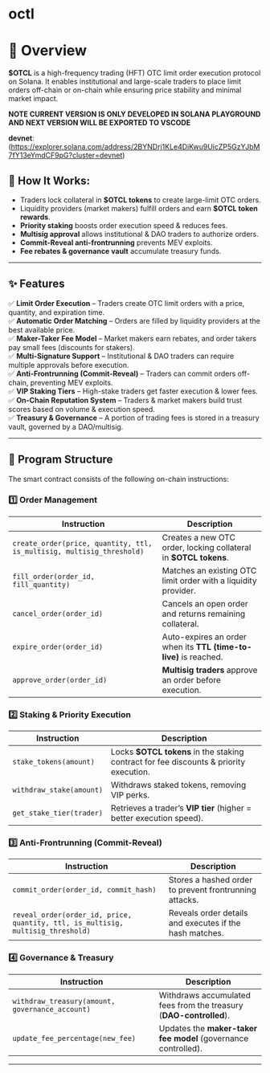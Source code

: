 # octl

# 📝 Overview

**$OTCL** is a high-frequency trading (HFT) OTC limit order execution protocol on Solana. It enables institutional and large-scale traders to place limit orders off-chain or on-chain while ensuring price stability and minimal market impact.

**NOTE CURRENT VERSION IS ONLY DEVELOPED IN SOLANA PLAYGROUND AND NEXT VERSION WILL BE EXPORTED TO VSCODE**

**devnet**:(https://explorer.solana.com/address/2BYNDrj1KLe4DiKwu9UicZP5GzYJbM7fY13eYmdCF9pG?cluster=devnet)

## 🔹 How It Works:

- Traders lock collateral in **$OTCL tokens** to create large-limit OTC orders.
- Liquidity providers (market makers) fulfill orders and earn **$OTCL token rewards**.
- **Priority staking** boosts order execution speed & reduces fees.
- **Multisig approval** allows institutional & DAO traders to authorize orders.
- **Commit-Reveal anti-frontrunning** prevents MEV exploits.
- **Fee rebates & governance vault** accumulate treasury funds.

---

## ✨ Features

✅ **Limit Order Execution** – Traders create OTC limit orders with a price, quantity, and expiration time.  
✅ **Automatic Order Matching** – Orders are filled by liquidity providers at the best available price.  
✅ **Maker-Taker Fee Model** – Market makers earn rebates, and order takers pay small fees (discounts for stakers).  
✅ **Multi-Signature Support** – Institutional & DAO traders can require multiple approvals before execution.  
✅ **Anti-Frontrunning (Commit-Reveal)** – Traders can commit orders off-chain, preventing MEV exploits.  
✅ **VIP Staking Tiers** – High-stake traders get faster execution & lower fees.  
✅ **On-Chain Reputation System** – Traders & market makers build trust scores based on volume & execution speed.  
✅ **Treasury & Governance** – A portion of trading fees is stored in a treasury vault, governed by a DAO/multisig.  

---

## 💾 Program Structure

The smart contract consists of the following on-chain instructions:

### 1️⃣ Order Management

| Instruction | Description |
|------------|------------|
| `create_order(price, quantity, ttl, is_multisig, multisig_threshold)` | Creates a new OTC order, locking collateral in **$OTCL tokens**. |
| `fill_order(order_id, fill_quantity)` | Matches an existing OTC limit order with a liquidity provider. |
| `cancel_order(order_id)` | Cancels an open order and returns remaining collateral. |
| `expire_order(order_id)` | Auto-expires an order when its **TTL (time-to-live)** is reached. |
| `approve_order(order_id)` | **Multisig traders** approve an order before execution. |

### 2️⃣ Staking & Priority Execution

| Instruction | Description |
|------------|------------|
| `stake_tokens(amount)` | Locks **$OTCL tokens** in the staking contract for fee discounts & priority execution. |
| `withdraw_stake(amount)` | Withdraws staked tokens, removing VIP perks. |
| `get_stake_tier(trader)` | Retrieves a trader’s **VIP tier** (higher = better execution speed). |

### 3️⃣ Anti-Frontrunning (Commit-Reveal)

| Instruction | Description |
|------------|------------|
| `commit_order(order_id, commit_hash)` | Stores a hashed order to prevent frontrunning attacks. |
| `reveal_order(order_id, price, quantity, ttl, is_multisig, multisig_threshold)` | Reveals order details and executes if the hash matches. |

### 4️⃣ Governance & Treasury

| Instruction | Description |
|------------|------------|
| `withdraw_treasury(amount, governance_account)` | Withdraws accumulated fees from the treasury (**DAO-controlled**). |
| `update_fee_percentage(new_fee)` | Updates the **maker-taker fee model** (governance controlled). |

---
